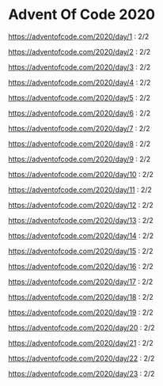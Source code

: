 # Advent Of Code 2020

https://adventofcode.com/2020/day/1 : 2/2

https://adventofcode.com/2020/day/2 : 2/2

https://adventofcode.com/2020/day/3 : 2/2

https://adventofcode.com/2020/day/4 : 2/2

https://adventofcode.com/2020/day/5 : 2/2

https://adventofcode.com/2020/day/6 : 2/2

https://adventofcode.com/2020/day/7 : 2/2

https://adventofcode.com/2020/day/8 : 2/2

https://adventofcode.com/2020/day/9 : 2/2

https://adventofcode.com/2020/day/10 : 2/2

https://adventofcode.com/2020/day/11 : 2/2

https://adventofcode.com/2020/day/12 : 2/2

https://adventofcode.com/2020/day/13 : 2/2

https://adventofcode.com/2020/day/14 : 2/2

https://adventofcode.com/2020/day/15 : 2/2

https://adventofcode.com/2020/day/16 : 2/2

https://adventofcode.com/2020/day/17 : 2/2

https://adventofcode.com/2020/day/18 : 2/2

https://adventofcode.com/2020/day/19 : 2/2

https://adventofcode.com/2020/day/20 : 2/2

https://adventofcode.com/2020/day/21 : 2/2

https://adventofcode.com/2020/day/22 : 2/2

https://adventofcode.com/2020/day/23 : 2/2
